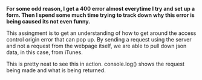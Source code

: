 **For some odd reason, I get a 400 error almost everytime I try and set up a form.  Then I spend some much time trying to track down why this error is being caused its not even funny.**

This assingment is to get an understanding of how to get around the access control origin error that can pop up.  By sending a request using the server and not a request from the webpage itself, we are able to pull down json data, in this case, from iTunes.

This is pretty neat to see this in action.  console.log() shows the request being made and what is being returned.